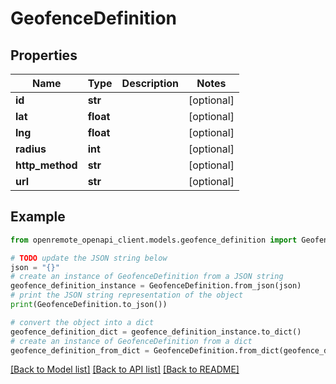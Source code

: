 # GeofenceDefinition


## Properties

Name | Type | Description | Notes
------------ | ------------- | ------------- | -------------
**id** | **str** |  | [optional] 
**lat** | **float** |  | [optional] 
**lng** | **float** |  | [optional] 
**radius** | **int** |  | [optional] 
**http_method** | **str** |  | [optional] 
**url** | **str** |  | [optional] 

## Example

```python
from openremote_openapi_client.models.geofence_definition import GeofenceDefinition

# TODO update the JSON string below
json = "{}"
# create an instance of GeofenceDefinition from a JSON string
geofence_definition_instance = GeofenceDefinition.from_json(json)
# print the JSON string representation of the object
print(GeofenceDefinition.to_json())

# convert the object into a dict
geofence_definition_dict = geofence_definition_instance.to_dict()
# create an instance of GeofenceDefinition from a dict
geofence_definition_from_dict = GeofenceDefinition.from_dict(geofence_definition_dict)
```
[[Back to Model list]](../README.md#documentation-for-models) [[Back to API list]](../README.md#documentation-for-api-endpoints) [[Back to README]](../README.md)


